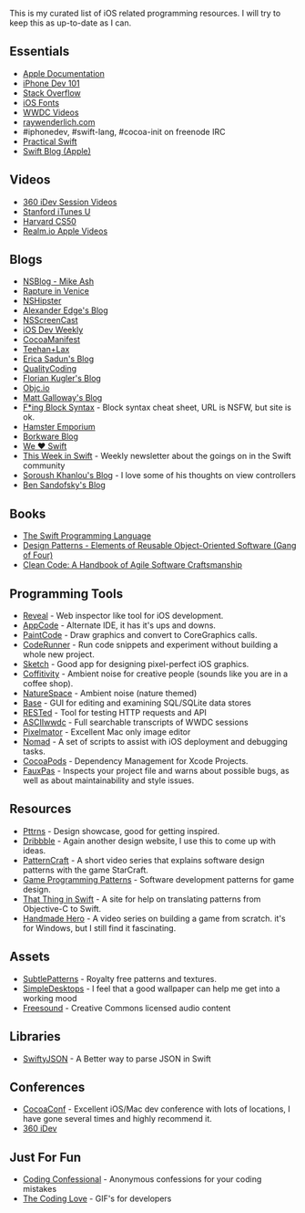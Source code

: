 <!--
Title: Developer Resources
Page: true
Template: page
-->

This is my curated list of iOS related programming resources. I will try
to keep this as up-to-date as I can.

Essentials
----------

-   [Apple
    Documentation](https://developer.apple.com/library/ios/navigation/ "Apple Documentation")
-   [iPhone Dev 101](http://www.idev101.com "iPhone Dev 101")
-   [Stack Overflow](http://stackoverflow.com "Stack Overflow")
-   [iOS Fonts](http://iosfonts.com "iOS Fonts")
-   [WWDC
    Videos](https://developer.apple.com/wwdc/videos/ "WWDC Videos")
-   [raywenderlich.com](http://www.raywenderlich.com "raywenderlich.com")
-   \#iphonedev, \#swift-lang, \#cocoa-init on freenode IRC
-   [Practical Swift](http://practicalswift.com "Practical Swift")
-   [Swift
    Blog (Apple)](https://developer.apple.com/swift/blog/ "Swift Blog (Apple)")

Videos
------

-   [360 iDev Session
    Videos](http://360idev.com/session-videos/ "360 iDev 2013 Sessions")
-   [Stanford iTunes U](http://itunes.stanford.edu "Stanford iTunes U")
-   [Harvard CS50](https://www.youtube.com/user/cs50tv)
-   [Realm.io Apple Videos](https://realm.io/news/#apple)

Blogs
-----

-   [NSBlog - Mike
    Ash](http://www.mikeash.com/pyblog/ "Mike Ash's Blog")
-   [Rapture in Venice](http://raptureinvenice.com "Rapture in Venice")
-   [NSHipster](http://nshipster.com "NSHipster")
-   [Alexander Edge's
    Blog](http://www.alexedge.co.uk "Alexander Edge's Blog")
-   [NSScreenCast](http://nsscreencast.com "NSScreenCast")
-   [iOS Dev Weekly](http://iosdevweekly.com "iOS Dev Weekly")
-   [CocoaManifest](http://cocoamanifest.net "CocoaManifest")
-   [Teehan+Lax](http://teehanlax.com "Teehan+Lax")
-   [Erica Sadun's Blog](http://ericasadun.com "Erica Sadun's Blog")
-   [QualityCoding](http://qualitycoding.org "QualityCoding")
-   [Florian Kugler's
    Blog](http://floriankugler.com/blog "Florian Kugler's Blog")
-   [Objc.io](http://www.objc.io "Objc.io")
-   [Matt Galloway's
    Blog](http://www.galloway.me.uk "Matt Galloway's Blog")
-   [F\*ing Block
    Syntax](http://fuckingblocksyntax.com "F*ing Block Syntax") - Block
    syntax cheat sheet, URL is NSFW, but site is ok.
-   [Hamster
    Emporium](http://sealiesoftware.com/blog/ "Hamster Emporium")
-   [Borkware Blog](http://borkwarellc.wordpress.com "Borkware Blog")
-   [We ❤ Swift](http://www.weheartswift.com "We Heart Swift")
-   [This Week in Swift](https://swiftnews.curated.co) - Weekly
    newsletter about the goings on in the Swift community
-   [Soroush Khanlou's Blog](http://khanlou.com) - I love some of his
    thoughts on view controllers
-   [Ben Sandofsky's Blog](https://sandofsky.com)

Books
-----

-   [The Swift Programming
    Language](https://itunes.apple.com/us/book/swift-programming-language/id881256329?mt=11)
-   [Design Patterns - Elements of Reusable Object-Oriented Software
    (Gang
    of Four)](http://www.amazon.com/Design-Patterns-Elements-Reusable-Object-Oriented/dp/0201633612)
-   [Clean Code: A Handbook of Agile Software
    Craftsmanship](http://www.amazon.com/Clean-Code-Handbook-Software-Craftsmanship-ebook/dp/B001GSTOAM)

Programming Tools
-----------------

-   <span
    style="line-height: 14px;">[Reveal](http://revealapp.com/ "Reveal") -
    Web inspector like tool for iOS development.</span>
-   [AppCode](http://www.jetbrains.com/objc/ "AppCode") - Alternate IDE,
    it has it's ups and downs.
-   [PaintCode](http://www.paintcodeapp.com "PaintCode") - Draw graphics
    and convert to CoreGraphics calls.
-   [CodeRunner](http://www.krillapps.com/coderunner/ "CodeRunner") -
    Run code snippets and experiment without building a whole
    new project.
-   [Sketch](http://www.bohemiancoding.com/sketch/ "Sketch") - Good app
    for designing pixel-perfect iOS graphics.
-   [Coffitivity](http://www.coffitivity.com "Coffitivity") - Ambient
    noise for creative people (sounds like you are in a coffee shop).
-   [NatureSpace](http://www.naturespace.com "NatureSpace") - Ambient
    noise (nature themed)
-   [Base](http://itunes.apple.com/us/app/base/id402383384?mt=12&uo=4&partnerId=30&partnerId=30&siteID=5J6ygNnQgI4-5HaY_VomXqNP53BCNKKyTQ "Base") -
    GUI for editing and examining SQL/SQLite data stores
-   [RESTed](https://itunes.apple.com/us/app/rested/id421879749?mt=12&ign-mpt=uo%3D4 "RESTed") -
    Tool for testing HTTP requests and API
-   [ASCIIwwdc](http://asciiwwdc.com "ASCIIwwdc") - Full searchable
    transcripts of WWDC sessions
-   [Pixelmator](http://www.pixelmator.com "Pixelmator") - Excellent Mac
    only image editor
-   [Nomad](http://nomad-cli.com "Nomad CLI") - A set of scripts to
    assist with iOS deployment and debugging tasks.
-   [CocoaPods](http://cocoapods.org "CocoaPods") - Dependency
    Management for Xcode Projects.
-   [FauxPas](http://fauxpasapp.com "Faux Pas") - Inspects your project
    file and warns about possible bugs, as well as about maintainability
    and style issues.

Resources
---------

-   [Pttrns](http://pttrns.com/ "Pttrns") - Design showcase, good for
    getting inspired.
-   [Dribbble](http://dribbble.com "Dribbble") - Again another design
    website, I use this to come up with ideas.
-   [PatternCraft](https://www.youtube.com/playlist?list=PL8B19C3040F6381A2 "PatternCraft") -
    A short video series that explains software design patterns with the
    game StarCraft.
-   [Game Programming
    Patterns](http://gameprogrammingpatterns.com "Game Programming Patterns") -
    Software development patterns for game design.
-   [That Thing in
    Swift](http://thatthinginswift.com "That Thing in Swift") - A site
    for help on translating patterns from Objective-C to Swift.
-   [Handmade Hero](http://handmadehero.org) - A video series on
    building a game from scratch. it's for Windows, but I still find
    it fascinating.

Assets
------

-   [SubtlePatterns](http://subtlepatterns.com "Subtle Patterns") -
    Royalty free patterns and textures.
-   [SimpleDesktops](http://simpledesktops.com "SimpleDesktops") - I
    feel that a good wallpaper can help me get into a working mood
-   [Freesound](http://www.freesound.org "Freesound") - Creative Commons
    licensed audio content

Libraries
---------

-   [SwiftyJSON](https://github.com/SwiftyJSON/SwiftyJSON) - A Better
    way to parse JSON in Swift

Conferences
-----------

-   [CocoaConf](http://cocoaconf.com "CocoaConf") - Excellent iOS/Mac
    dev conference with lots of locations, I have gone several times and
    highly recommend it.
-   [360 iDev](http://360idev.com)

Just For Fun
------------

-   [Coding Confessional](http://www.codingconfessional.com) - Anonymous
    confessions for your coding mistakes
-   [The Coding Love](http://thecodinglove.com) - GIF's for developers

